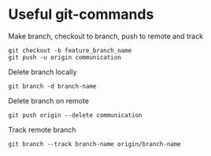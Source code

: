 # Useful git-commands

Make branch, checkout to branch, push to remote and track

```
git checkout -b feature_branch_name
git push -u origin communication
```

Delete branch locally
```
git branch -d branch-name
```

Delete branch on remote
```
git push origin --delete communication
```

Track remote branch

```
git branch --track branch-name origin/branch-name
```
